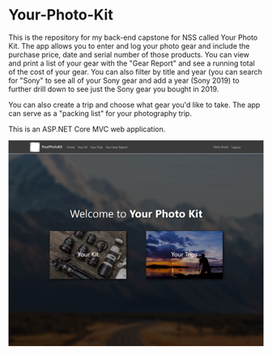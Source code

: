 # Your-Photo-Kit
This is the repository for my back-end capstone for NSS called Your Photo Kit. The app allows you to enter and log your photo gear and include the purchase price, date and serial number of those products.  You can view and print a list of your gear with the "Gear Report" and see a running total of the cost of your gear.  You can also filter by title and year (you can search for "Sony" to see all of your Sony gear and add a year (Sony 2019) to further drill down to see just the Sony gear you bought in 2019.

You can also create a trip and choose what gear you'd like to take.  The app can serve as a "packing list" for your photography trip.

This is an ASP.NET Core MVC web application. 

<p align="center">
  <img width="600" src="https://github.com/veloeditor/Your-Photo-Kit/blob/master/Your-Photo-Kit-updated-home.png">
</p>
